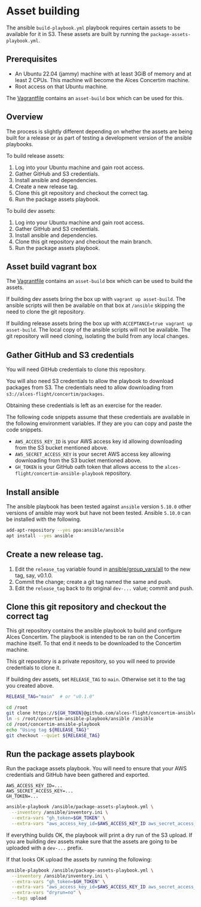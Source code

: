 # Asset building

The ansible `build-playbook.yml` playbook requires certain assets to be
available for it in S3.  These assets are built by running the
`package-assets-playbook.yml`.

## Prerequisites

* An Ubuntu 22.04 (jammy) machine with at least 3GiB of memory and at least 2
  CPUs.  This machine will become the Alces Concertim machine.
* Root access on that Ubuntu machine.

The [Vagrantfile](vagrant/Vagrantfile) contains an `asset-build` box which can
be used for this.

## Overview

The process is slightly different depending on whether the assets are being
built for a release or as part of testing a development version of the ansible
playbooks.

To build release assets:

1. Log into your Ubuntu machine and gain root access.
2. Gather GitHub and S3 credentials.
3. Install ansible and dependencies.
4. Create a new release tag.
5. Clone this git repository and checkout the correct tag.
6. Run the package assets playbook.

To build dev assets:

1. Log into your Ubuntu machine and gain root access.
2. Gather GitHub and S3 credentials.
3. Install ansible and dependencies.
4. Clone this git repository and checkout the main branch.
5. Run the package assets playbook.

## Asset build vagrant box

The [Vagrantfile](vagrant/Vagrantfile) contains an `asset-build` box which can
be used to build the assets.

If building dev assets bring the box up with `vagrant up asset-build`.  The
ansible scripts will then be available on that box at `/ansible` skipping the
need to clone the git repository.

If building release assets bring the box up with `ACCEPTANCE=true vagrant up
asset-build`.  The local copy of the ansible scripts will not be available. The
git repository will need cloning, isolating the build from any local changes.


## Gather GitHub and S3 credentials

You will need GitHub credentials to clone this repository.

You will also need S3 credentials to allow the playbook to download packages
from S3.  The credentials need to allow downloading from
`s3://alces-flight/concertim/packages`.

Obtaining these credentials is left as an exercise for the reader.

The following code snippets assume that these credentials are available in the
following environment variables.  If they are you can copy and paste the code
snippets.

* `AWS_ACCESS_KEY_ID` is your AWS access key id allowing downloading from
  the S3 bucket mentioned above.
* `AWS_SECRET_ACCESS_KEY` is your secret AWS access key allowing downloading
  from the S3 bucket mentioned above.
* `GH_TOKEN` is your GitHub oath token that allows access to the
  `alces-flight/concertim-ansible-playbook` repository.

## Install ansible

The ansible playbook has been tested against `ansible` version `5.10.0` other
versions of ansible may work but have not been tested.  Ansible `5.10.0` can
be installed with the following.

```bash
add-apt-repository --yes ppa:ansible/ansible
apt install --yes ansible
```

## Create a new release tag.

1. Edit the `release_tag` variable found in
   [ansible/group_vars/all](ansible/group_vars/all) to the new tag, say,
   v0.1.0.
2. Commit the change; create a git tag named the same and push.
3. Edit the `release_tag` back to its original `dev-...` value; commit and
   push.

## Clone this git repository and checkout the correct tag

This git repository contains the ansible playbook to build and configure Alces
Concertim.  The playbook is intended to be ran on the Concertim machine itself.
To that end it needs to be downloaded to the Concertim machine.

This git repository is a private repository, so you will need to provide
credentials to clone it.

If building dev assets, set `RELEASE_TAG` to `main`.  Otherwise set it to the
tag you created above.

```bash
RELEASE_TAG="main"  # or "v0.1.0"
```

```bash
cd /root
git clone https://${GH_TOKEN}@github.com/alces-flight/concertim-ansible-playbook.git
ln -s /root/concertim-ansible-playbook/ansible /ansible
cd /root/concertim-ansible-playbook
echo "Using tag ${RELEASE_TAG}"
git checkout --quiet ${RELEASE_TAG}
```

## Run the package assets playbook

Run the package assets playbook. You will need to ensure that your AWS
credentials and GitHub have been gathered and exported.

```
AWS_ACCESS_KEY_ID=...
AWS_SECRET_ACCESS_KEY=...
GH_TOKEN=...
```

```bash
ansible-playbook /ansible/package-assets-playbook.yml \
  --inventory /ansible/inventory.ini \
  --extra-vars "gh_token=$GH_TOKEN" \
  --extra-vars "aws_access_key_id=$AWS_ACCESS_KEY_ID aws_secret_access_key=$AWS_SECRET_ACCESS_KEY"
```

If everything builds OK, the playbook will print a dry run of the S3 upload. If
you are building dev assets make sure that the assets are going to be uploaded
with a `dev-...` prefix.

If that looks OK upload the assets by running the following:

```bash
ansible-playbook /ansible/package-assets-playbook.yml \
  --inventory /ansible/inventory.ini \
  --extra-vars "gh_token=$GH_TOKEN" \
  --extra-vars "aws_access_key_id=$AWS_ACCESS_KEY_ID aws_secret_access_key=$AWS_SECRET_ACCESS_KEY" \
  --extra-vars "dryrun=no" \
  --tags upload
```
